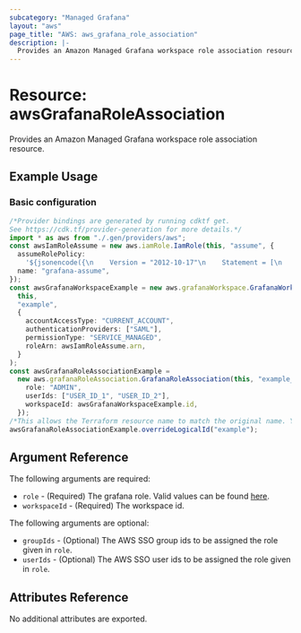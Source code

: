 ```yaml
---
subcategory: "Managed Grafana"
layout: "aws"
page_title: "AWS: aws_grafana_role_association"
description: |-
  Provides an Amazon Managed Grafana workspace role association resource.
---
```


# Resource: awsGrafanaRoleAssociation

Provides an Amazon Managed Grafana workspace role association resource.

## Example Usage

### Basic configuration

```typescript
/*Provider bindings are generated by running cdktf get.
See https://cdk.tf/provider-generation for more details.*/
import * as aws from "./.gen/providers/aws";
const awsIamRoleAssume = new aws.iamRole.IamRole(this, "assume", {
  assumeRolePolicy:
    '${jsonencode({\n    Version = "2012-10-17"\n    Statement = [\n      {\n        Action = "sts:AssumeRole"\n        Effect = "Allow"\n        Sid    = ""\n        Principal = {\n          Service = "grafana.amazonaws.com"\n        }\n      },\n    ]\n  })}',
  name: "grafana-assume",
});
const awsGrafanaWorkspaceExample = new aws.grafanaWorkspace.GrafanaWorkspace(
  this,
  "example",
  {
    accountAccessType: "CURRENT_ACCOUNT",
    authenticationProviders: ["SAML"],
    permissionType: "SERVICE_MANAGED",
    roleArn: awsIamRoleAssume.arn,
  }
);
const awsGrafanaRoleAssociationExample =
  new aws.grafanaRoleAssociation.GrafanaRoleAssociation(this, "example_2", {
    role: "ADMIN",
    userIds: ["USER_ID_1", "USER_ID_2"],
    workspaceId: awsGrafanaWorkspaceExample.id,
  });
/*This allows the Terraform resource name to match the original name. You can remove the call if you don't need them to match.*/
awsGrafanaRoleAssociationExample.overrideLogicalId("example");

```

## Argument Reference

The following arguments are required:

* `role` - (Required) The grafana role. Valid values can be found [here](https://docs.aws.amazon.com/grafana/latest/APIReference/API_UpdateInstruction.html#ManagedGrafana-Type-UpdateInstruction-role).
* `workspaceId` - (Required) The workspace id.

The following arguments are optional:

* `groupIds` - (Optional) The AWS SSO group ids to be assigned the role given in `role`.
* `userIds` - (Optional) The AWS SSO user ids to be assigned the role given in `role`.

## Attributes Reference

No additional attributes are exported.
